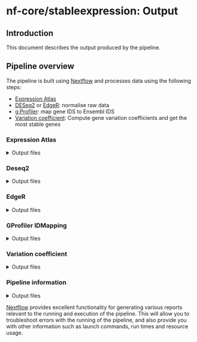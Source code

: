 # nf-core/stableexpression: Output

## Introduction

This document describes the output produced by the pipeline.

## Pipeline overview

The pipeline is built using [Nextflow](https://www.nextflow.io/) and processes data using the following steps:

- [Expression Atlas](#expression-atlas)
- [DESeq2](#deseq2) or [EdgeR](#edger): normalise raw data
- [g:Profiler](#gprofiler-idmapping): map gene IDS to Ensembl IDS
- [Variation coefficient](#variation-coefficient): Compute gene variation coefficients and get the most stable genes

### Expression Atlas

<details markdown="1">
<summary>Output files</summary>

- `expressionatlas/`
  - List of accessions found when querying Expression Atlas: `accessions.txt`.
  - A list of count datasets and experimental designs download from Expression Atlas. Normalized datasets have the `normalised.csv` while not normalised datasets have the `raw.csv` extension.

</details>

### Deseq2

<details markdown="1">
<summary>Output files</summary>

- `normalisation/deseq2/`
  - List of newly normalised datasets

</details>

### EdgeR

<details markdown="1">
<summary>Output files</summary>

- `normalisation/edger/`
  - List of newly normalised datasets

</details>

### GProfiler IDMapping

<details markdown="1">
<summary>Output files</summary>

- `idmapping/`
  - Count datasets whose gene IDs have been mapped to Ensembl IDs (suffix `renamed.csv`).
  - Correspondencies between original gene IDs and Ensembl IDs (suffix `mapping.json`.)

</details>

### Variation coefficient

<details markdown="1">
<summary>Output files</summary>

- `variation_coefficients/`
  - An ordered list from the most stable (first line) to the least stable gene in `variation_coefficients.csv`.
  - All normalised counts (for each gene and each sample) in `all_normalised_counts.csv`.

</details>

### Pipeline information

<details markdown="1">
<summary>Output files</summary>

- `pipeline_info/`
  - Reports generated by Nextflow: `execution_report.html`, `execution_timeline.html`, `execution_trace.txt` and `pipeline_dag.dot`/`pipeline_dag.svg`.
  - Reports generated by the pipeline: `pipeline_report.html`, `pipeline_report.txt` and `software_versions.yml`. The `pipeline_report*` files will only be present if the `--email` / `--email_on_fail` parameter's are used when running the pipeline.
  - Parameters used by the pipeline run: `params.json`.

</details>

[Nextflow](https://www.nextflow.io/docs/latest/tracing.html) provides excellent functionality for generating various reports relevant to the running and execution of the pipeline. This will allow you to troubleshoot errors with the running of the pipeline, and also provide you with other information such as launch commands, run times and resource usage.
